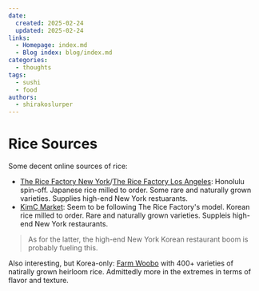 ```yaml
---
date:
  created: 2025-02-24
  updated: 2025-02-24
links:
  - Homepage: index.md
  - Blog index: blog/index.md
categories:
  - thoughts
tags:
  - sushi
  - food
authors:
  - shirakoslurper
---
```


# Rice Sources

Some decent online sources of rice:

- [The Rice Factory New York](https://trf-ny.com/?srsltid=AfmBOoqQzDLTxzeQWHM_75_4fhuJsHRbNfhhuysrATPPHcVNkD9vUHvW)/[The Rice Factory Los Angeles](https://trf-la.com/?srsltid=AfmBOopE6HYsn4ATt7OU9Dy_xeE8AIAudzAHoNNH5nTYkJrtTR73hk5I): Honolulu spin-off. Japanese rice milled to order. Some rare and naturally grown varieties. Supplies high-end New York restuarants.
- [KimC Market](https://kimcmarket.com/collections/korean-rice): Seem to be following The Rice Factory's model. Korean rice milled to order. Rare and naturally grown varieties. Suppleis high-end New York restaurants.

> As for the latter, the high-end New York Korean restaurant boom is probably fueling this.

Also interesting, but Korea-only: [Farm Woobo](https://farmwoobo.com/?fbclid=PAZXh0bgNhZW0CMTEAAaa3kBk5I8WsCq6o8JsyXtubIWCS28Q6nY0Cc3sgCtoQddVCzcpXaWDJkKo_aem_dfkK-oUH15t5zySA10o14w) with 400+ varieties of natirally grown heirloom rice. Admittedly more in the extremes in terms of flavor and texture.